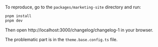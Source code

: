 To reproduce, go to the `packages/marketing-site` directory and run:

```bash
pnpm install
pnpm dev
```

Then open http://localhost:3000/changelog/changelog-1 in your browser.

The problematic part is in the `theme.base.config.ts` file.
